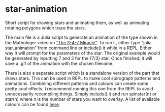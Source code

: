 # star-animation
Short script for drawing stars and animating them, as well as animating rotating polygons which trace the stars.

The main file is a Julia script to generate an animation of the type shown in the Mathologer video on ["The 3-4-7 Miracle"](https://www.youtube.com/watch?v=oEN0o9ZGmOM). To run it, either type "julia star_animation" from command line or include() it while in a REPL. Either way it will prompt for the parameters of the star. The original example would be generated by inputting 7 and 3 for the {7/3} star. Once finished, it will save a .gif of the animation with the chosen filename. 

There is also a separate script which is a standalone version of the part that draws stars. This can be used in REPL to make cool spirograph patterns and animations. Combining different patterns and colours can create some pretty cool effects. I recommend running this one from the REPL to avoid unnecessarily recompiling things. Simply include() it and run spinstar(n) or star(n) where n is the number of stars you want to overlay. 
A list of available colours can be found [here](https://github.com/JuliaGraphics/Colors.jl/blob/master/src/names_data.jl).
